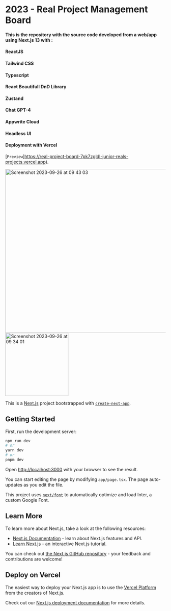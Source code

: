 # 2023 - Real Project Management Board
#### This is the repository with the source code developed from a web/app using Next.js 13 with : 
#### ReactJS
#### Tailwind CSS
#### Typescript
#### React Beautifull DnD Library
#### Zustand
#### Chat GPT-4
#### Appwrite Cloud
#### Headless UI
#### Deployment with Vercel

[`Preview`]https://real-project-board-7pk7zgldl-junior-reals-projects.vercel.app).

<img width="514" alt="Screenshot 2023-09-26 at 09 43 03" src="https://github.com/jrdesigner13/real-project-board/assets/38070740/ca96ebb9-8ae6-4473-82e6-0b2c3cb7c5f6">
<img width="198" alt="Screenshot 2023-09-26 at 09 34 01" src="https://github.com/jrdesigner13/real-project-board/assets/38070740/75c8ecba-c6bb-4629-aca3-2f9aa82b8084">



This is a [Next.js](https://nextjs.org/) project bootstrapped with [`create-next-app`](https://github.com/vercel/next.js/tree/canary/packages/create-next-app).

## Getting Started

First, run the development server:

```bash
npm run dev
# or
yarn dev
# or
pnpm dev
```

Open [http://localhost:3000](http://localhost:3000) with your browser to see the result.

You can start editing the page by modifying `app/page.tsx`. The page auto-updates as you edit the file.

This project uses [`next/font`](https://nextjs.org/docs/basic-features/font-optimization) to automatically optimize and load Inter, a custom Google Font.

## Learn More

To learn more about Next.js, take a look at the following resources:

- [Next.js Documentation](https://nextjs.org/docs) - learn about Next.js features and API.
- [Learn Next.js](https://nextjs.org/learn) - an interactive Next.js tutorial.

You can check out [the Next.js GitHub repository](https://github.com/vercel/next.js/) - your feedback and contributions are welcome!

## Deploy on Vercel

The easiest way to deploy your Next.js app is to use the [Vercel Platform](https://vercel.com/new?utm_medium=default-template&filter=next.js&utm_source=create-next-app&utm_campaign=create-next-app-readme) from the creators of Next.js.

Check out our [Next.js deployment documentation](https://nextjs.org/docs/deployment) for more details.
